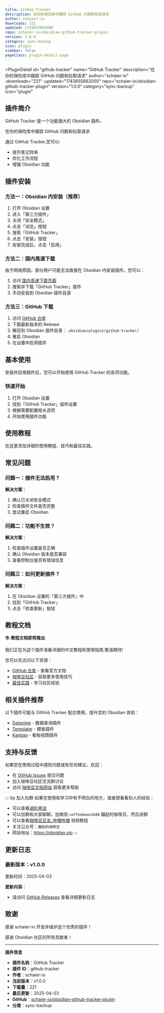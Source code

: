 ```yaml
---
title: GitHub Tracker
description: 在你的保险库中跟踪 GitHub 问题和拉取请求
author: schaier-io
downloads: 221
updated: 1743655662000
repo: schaier-io/obsidian-github-tracker-plugin
version: 1.0.0
category: sync-backup
icon: plugin
sidebar: false
pageClass: plugin-detail-page
---
```


<PluginDetail
  id="github-tracker"
  name="GitHub Tracker"
  description="在你的保险库中跟踪 GitHub 问题和拉取请求"
  author="schaier-io"
  :downloads="221"
  :updated="1743655662000"
  repo="schaier-io/obsidian-github-tracker-plugin"
  version="1.0.0"
  category="sync-backup"
  icon="plugin"
>

<!-- AUTO_GENERATED_START -->
## 插件简介

GitHub Tracker 是一个功能强大的 Obsidian 插件。

在你的保险库中跟踪 GitHub 问题和拉取请求

通过 GitHub Tracker,您可以:

- 提升笔记效率
- 优化工作流程
- 增强 Obsidian 功能

<!-- AUTO_GENERATED_END -->

<!-- AUTO_GENERATED_START -->
## 插件安装

### 方法一：Obsidian 内安装（推荐）

1. 打开 Obsidian 设置
2. 进入「第三方插件」
3. 关闭「安全模式」
4. 点击「浏览」按钮
5. 搜索「GitHub Tracker」
6. 点击「安装」按钮
7. 安装完成后，点击「启用」

### 方法二：国内高速下载

由于网络原因，部分用户可能无法直接在 Obsidian 内安装插件。您可以：

1. 访问 [国内高速下载页面](/zh/documentation/obsidian-plugins-download.html)
2. 搜索并下载「GitHub Tracker」插件
3. 手动安装到 Obsidian 插件目录

### 方法三：GitHub 下载

1. 访问 [GitHub 仓库](https://github.com/schaier-io/obsidian-github-tracker-plugin)
2. 下载最新版本的 Release
3. 解压到 Obsidian 插件目录：`.obsidian/plugins/github-tracker/`
4. 重启 Obsidian
5. 在设置中启用插件

## 基本使用

安装并启用插件后，您可以开始使用 GitHub Tracker 的各项功能。

### 快速开始

1. 打开 Obsidian 设置
2. 找到「GitHub Tracker」插件设置
3. 根据需要配置相关选项
4. 开始使用插件功能

<!-- AUTO_GENERATED_END -->

<!-- CUSTOM_CONTENT_START:tutorial -->
## 使用教程

在这里添加详细的使用教程、技巧和最佳实践。

<!-- CUSTOM_CONTENT_END:tutorial -->

<!-- SHARED_CONTENT_START -->
## 常见问题

### 问题一：插件无法启用？

**解决方案**：
1. 确认已关闭安全模式
2. 检查插件文件是否完整
3. 尝试重启 Obsidian

### 问题二：功能不生效？

**解决方案**：
1. 检查插件设置是否正确
2. 确认 Obsidian 版本是否兼容
3. 查看控制台是否有错误信息

### 问题三：如何更新插件？

**解决方案**：
1. 在 Obsidian 设置的「第三方插件」中
2. 找到「GitHub Tracker」
3. 点击「检查更新」按钮

## 教程文档

📚 **教程文档即将推出**

我们正在为这个插件准备详细的中文教程和使用指南,敬请期待!

您可以先访问以下资源：
- [GitHub 仓库](https://github.com/schaier-io/obsidian-github-tracker-plugin) - 查看官方文档
- [咖啡豆社区](/zh/bases/) - 获取更多使用技巧
- [最佳实践](/zh/best-practices/) - 学习社区经验

## 相关插件推荐

以下插件可能与 GitHub Tracker 配合使用，提升您的 Obsidian 体验：

- [Dataview](/zh/plugins/dataview.html) - 数据查询插件
- [Templater](/zh/plugins/templater-obsidian.html) - 模板插件
- [Kanban](/zh/plugins/obsidian-kanban.html) - 看板视图插件

## 支持与反馈

如果您在使用过程中遇到问题或有任何建议，欢迎：

- 在 [GitHub Issues](https://github.com/schaier-io/obsidian-github-tracker-plugin/issues) 提交问题
- 加入咖啡豆社区交流群讨论
- 访问 [咖啡豆文档网站](https://obsidian.vip) 获取更多帮助

::: tip 加入社群
如果在使用和学习中有不明白的地方，或者想看看别人的经验：
- 可以查看[进阶用法](/zh/advanced)
- 可以加群和大家聊聊，加微信 `coffeebean1688` 蹦跶的咖啡豆，然后进群
- 可以查看[咖啡豆豆龙_哔哩哔哩](https://space.bilibili.com/618777356) 视频教程
- 关注公众号：`蹦跶的咖啡豆`
- 网站地址：https://obsidian.vip
:::
<!-- SHARED_CONTENT_END -->

<!-- AUTO_GENERATED_START -->
## 更新日志

### 最新版本：v1.0.0

更新时间：2025-04-03

**更新内容**：
- 请访问 [GitHub Releases](https://github.com/schaier-io/obsidian-github-tracker-plugin/releases) 查看详细更新日志

## 致谢

感谢 schaier-io 开发并维护这个优秀的插件！

感谢 Obsidian 社区的所有贡献者！

---

**插件信息**
- **插件名称**：GitHub Tracker
- **插件 ID**：github-tracker
- **作者**：schaier-io
- **当前版本**：v1.0.0
- **下载量**：221
- **最后更新**：2025-04-03
- **GitHub**：[schaier-io/obsidian-github-tracker-plugin](https://github.com/schaier-io/obsidian-github-tracker-plugin)
- **分类**：sync-backup
<!-- AUTO_GENERATED_END -->

</PluginDetail>


